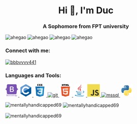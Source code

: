<h1 align="center">Hi 👋, I'm Duc</h1>
<h3 align="center">A Sophomore from FPT university</h3>
<div>
    <img src="https://duchenangngoaitroi.net/wp-content/uploads/2022/02/ahegao-la-gi-1.jpg" alt="ahegao" width="100px" height="100px">
    <img src="https://duchenangngoaitroi.net/wp-content/uploads/2022/02/ahegao-la-gi-1.jpg" alt="ahegao" width="100px" height="100px">
    <img src="https://duchenangngoaitroi.net/wp-content/uploads/2022/02/ahegao-la-gi-1.jpg" alt="ahegao" width="100px" height="100px">
    <img src="https://duchenangngoaitroi.net/wp-content/uploads/2022/02/ahegao-la-gi-1.jpg" alt="ahegao" width="100px" height="100px">
</div>
<h3 align="left">Connect with me:</h3>
<p align="left">
<a href="https://www.leetcode.com/bbbvvvv441" target="blank"><img align="center" src="https://raw.githubusercontent.com/rahuldkjain/github-profile-readme-generator/master/src/images/icons/Social/leet-code.svg" alt="bbbvvvv441" height="30" width="40" /></a>
</p>
<h3 align="left">Languages and Tools:</h3>
<p align="left"> <a href="https://getbootstrap.com" target="_blank" rel="noreferrer"> <img src="https://raw.githubusercontent.com/devicons/devicon/master/icons/bootstrap/bootstrap-plain-wordmark.svg" alt="bootstrap" width="40" height="40"/> </a> <a href="https://www.cprogramming.com/" target="_blank" rel="noreferrer"> <img src="https://raw.githubusercontent.com/devicons/devicon/master/icons/c/c-original.svg" alt="c" width="40" height="40"/> </a> <a href="https://www.w3schools.com/css/" target="_blank" rel="noreferrer"> <img src="https://raw.githubusercontent.com/devicons/devicon/master/icons/css3/css3-original-wordmark.svg" alt="css3" width="40" height="40"/> </a> <a href="https://git-scm.com/" target="_blank" rel="noreferrer"> <img src="https://www.vectorlogo.zone/logos/git-scm/git-scm-icon.svg" alt="git" width="40" height="40"/> </a> <a href="https://www.w3.org/html/" target="_blank" rel="noreferrer"> <img src="https://raw.githubusercontent.com/devicons/devicon/master/icons/html5/html5-original-wordmark.svg" alt="html5" width="40" height="40"/> </a> <a href="https://www.java.com" target="_blank" rel="noreferrer"> <img src="https://raw.githubusercontent.com/devicons/devicon/master/icons/java/java-original.svg" alt="java" width="40" height="40"/> </a> <a href="https://developer.mozilla.org/en-US/docs/Web/JavaScript" target="_blank" rel="noreferrer"> <img src="https://raw.githubusercontent.com/devicons/devicon/master/icons/javascript/javascript-original.svg" alt="javascript" width="40" height="40"/> </a> <a href="https://www.microsoft.com/en-us/sql-server" target="_blank" rel="noreferrer"> <img src="https://www.svgrepo.com/show/303229/microsoft-sql-server-logo.svg" alt="mssql" width="40" height="40"/> </a> <a href="https://www.python.org" target="_blank" rel="noreferrer"> <img src="https://raw.githubusercontent.com/devicons/devicon/master/icons/python/python-original.svg" alt="python" width="40" height="40"/> </a> </p>
<p><img align="left" src="https://github-readme-stats.vercel.app/api/top-langs?username=mentallyhandicapped69&show_icons=true&locale=en&layout=compact" alt="mentallyhandicapped69" /></p>
<p>&nbsp;<img align="center" src="https://github-readme-stats.vercel.app/api?username=mentallyhandicapped69&show_icons=true&locale=en" alt="mentallyhandicapped69" /></p>
<p><img align="center" src="https://github-readme-streak-stats.herokuapp.com/?user=mentallyhandicapped69&" alt="mentallyhandicapped69" /></p>
